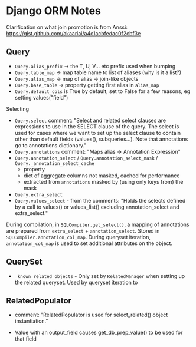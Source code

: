 Django ORM Notes
================

Clarification on what join promotion is from Anssi: https://gist.github.com/akaariai/a4c1acbfedac0f2cbf3e


Query
-----

 - `Query.alias_prefix` -> the T, U, V... etc prefix used when bumping
 - `Query.table_map` -> map table name to list of aliases (why is it a list?)
 - `Query.alias_map` -> map of alias -> join-like objects
 - `Query.base_table` -> property getting first alias in `alias_map`
 - `Query.default_cols` is True by default, set to False for a few reasons, eg setting values("field")

Selecting
 - `Query.select` comment: "Select and related select clauses are expressions to use in the SELECT clause of the query. The select is used for cases where we want to set up the select clause to contain other than default fields (values(), subqueries...). Note that annotations go to annotations dictionary."
 - `Query.annotations` comment: "Maps alias -> Annotation Expression"
 - `Query.annotation_select` / `Query.annotation_select_mask` / `Query._annotation_select_cache`
   - property
   - dict of aggregate columns not masked, cached for performance
   - extracted from `annotations` masked by (using only keys from) the mask
 - `Query.extra_select`
 - `Query.values_select` - from the comments: "Holds the selects defined by a call to values() or values_list() excluding annotation_select and extra_select."

During compilation, in `SQLCompiler.get_select()`, a mapping of annotations are prepared from `extra_select` + `annotation_select`. Stored in `SQLCompiler.annotation_col_map`. During queryset iteration, `annotation_col_map` is used to set additional attributes on the object.


QuerySet
--------
 - `_known_related_objects` - Only set by `RelatedManager` when setting up the related queryset. Used by queryset iteration to


RelatedPopulator
----------------
 - comment: "RelatedPopulator is used for select_related() object instantiation."

 - Value with an output_field causes get_db_prep_value() to be used for that field
